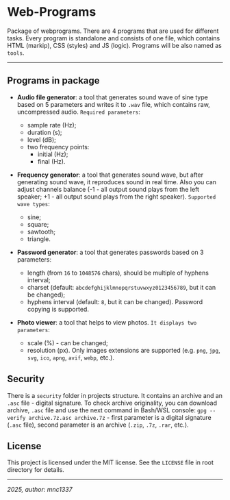 # Web-Programs

Package of webprograms. There are 4 programs that are used for different tasks. Every program is standalone and consists of one file, which contains HTML (markip), CSS (styles) and JS (logic). Programs will be also named as `tools`.

---

## Programs in package

- **Audio file generator**: a tool that generates sound wave of sine type based on 5 parameters and writes it to `.wav` file, which contains raw, uncompressed audio. `Required parameters`:
    - sample rate (Hz);
    - duration (s);
    - level (dB);
    - two frequency points:
        - initial (Hz);
        - final (Hz).

- **Frequency generator**: a tool that generates sound wave, but after generating sound wave, it reproduces sound in real time. Also you can adjust channels balance (-1 - all output sound plays from the left speaker; +1 - all output sound plays from the right speaker). `Supported wave types`:
    - sine;
    - square;
    - sawtooth;
    - triangle.

- **Password generator**: a tool that generates passwords based on 3 parameters:
    - length (from `16` to `1048576` chars), should be multiple of hyphens interval;
    - charset (default: `abcdefghijklmnopqrstuvwxyz0123456789`, but it can be changed);
    - hyphens interval (default: `8`, but it can be changed). 
Password copying is supported.

- **Photo viewer**: a tool that helps to view photos. `It displays two parameters`:
    - scale (%) - can be changed;
    - resolution (px). 
Only images extensions are supported (e.g. `png`, `jpg`, `svg`, `ico`, `apng`, `avif`, `webp`, etc.).

## Security

There is a `security` folder in projects structure. It contains an archive and an `.asc` file - digital signature. To check archive originality, you can download archive, `.asc` file and use the next command in Bash/WSL console: `gpg --verify archive.7z.asc archive.7z` - first parameter is a digital signature (`.asc` file), second parameter is an archive (`.zip`, `.7z`, `.rar`, etc.).

## License

This project is licensed under the MIT license. See the `LICENSE` file in root directory for details.

---

*2025, author: mnc1337*